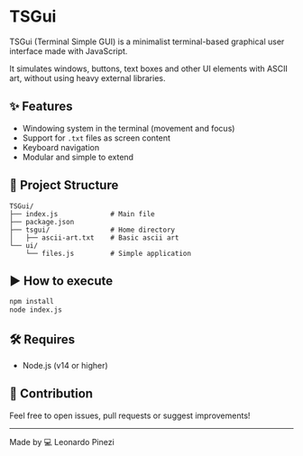 # TSGui

TSGui (Terminal Simple GUI) is a minimalist terminal-based graphical user interface made with JavaScript.

It simulates windows, buttons, text boxes and other UI elements with ASCII art, without using heavy external libraries.

## ✨ Features

* Windowing system in the terminal (movement and focus)
* Support for `.txt` files as screen content
* Keyboard navigation
* Modular and simple to extend

## 📁 Project Structure

```
TSGui/
├── index.js             # Main file
├── package.json         
├── tsgui/               # Home directory
│   ├── ascii-art.txt    # Basic ascii art
└── ui/
    └── files.js         # Simple application
```

## ▶️ How to execute

```bash
npm install
node index.js
```

## 🛠️ Requires

* Node.js (v14 or higher)

## 🤝 Contribution

Feel free to open issues, pull requests or suggest improvements!

---

Made by 💻 Leonardo Pinezi
